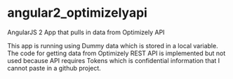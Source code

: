 # angular2_optimizelyapi
AngularJS 2 App that pulls in data from Optimizely API

This app is running using Dummy data which is stored in a local variable. The code for getting data from Optimizely REST API is implemented but not used 
because API requires Tokens which is confidential information that I cannot paste in a github project.
